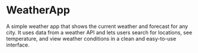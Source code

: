 # WeatherApp
A simple weather app that shows the current weather and forecast for any city. It uses data from a weather API and lets users search for locations, see temperature, and view weather conditions in a clean and easy-to-use interface.

